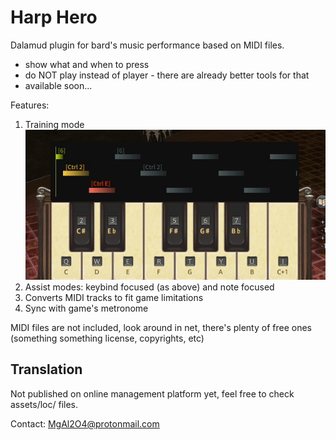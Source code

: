 # Harp Hero

Dalamud plugin for bard's music performance based on MIDI files.
* show what and when to press
* do NOT play instead of player - there are already better tools for that
* available soon...

Features:
1. Training mode  
![](/assets/bindings.gif)  
2. Assist modes: keybind focused (as above) and note focused
3. Converts MIDI tracks to fit game limitations
4. Sync with game's metronome

MIDI files are not included, look around in net, there's plenty of free ones (something something license, copyrights, etc)

## Translation

Not published on online management platform yet, feel free to check assets/loc/ files.

Contact: MgAl2O4@protonmail.com
